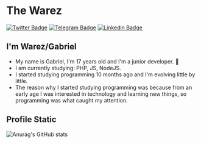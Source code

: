 # The Warez
[![Twitter Badge](https://img.shields.io/badge/-Twitter-1ca0f1?style=for-the-badge&labelColor=1ca0f1&logo=twitter&logoColor=black&link=https:https://twitter.com/WarezThe)](https://twitter.com/WarezThe)
[![Telegram Badge](https://img.shields.io/badge/-Telegram-1ca0f1?style=for-the-badge&labelColor=1ca0f1&logo=telegram&logoColor=black&link=https://t.me/TheWarezOfc)](https://t.me/TheWarezOfc)
[![Linkedin Badge](https://img.shields.io/badge/-Linkedin-1ca0f1?style=for-the-badge&labelColor=1ca0f1&logo=linkedin&logoColor=black&link=https://www.linkedin.com/in/gabriel-izidorio-86b903206/)](https://www.linkedin.com/in/gabriel-izidorio-86b903206/)
## I'm Warez/Gabriel
- My name is Gabriel, I'm 17 years old and I'm a junior developer. 🌛
- I am currently studying: PHP, JS, NodeJS.
- I started studying programming 10 months ago and I'm evolving little by little.
- The reason why I started studying programming was because from an early age I was interested in technology and learning new things, so programming was what caught my attention.
## Profile Static
![Anurag's GitHub stats](https://github-readme-stats.vercel.app/api?username=TheWarez&show_icons=true&theme=tokyonight)
